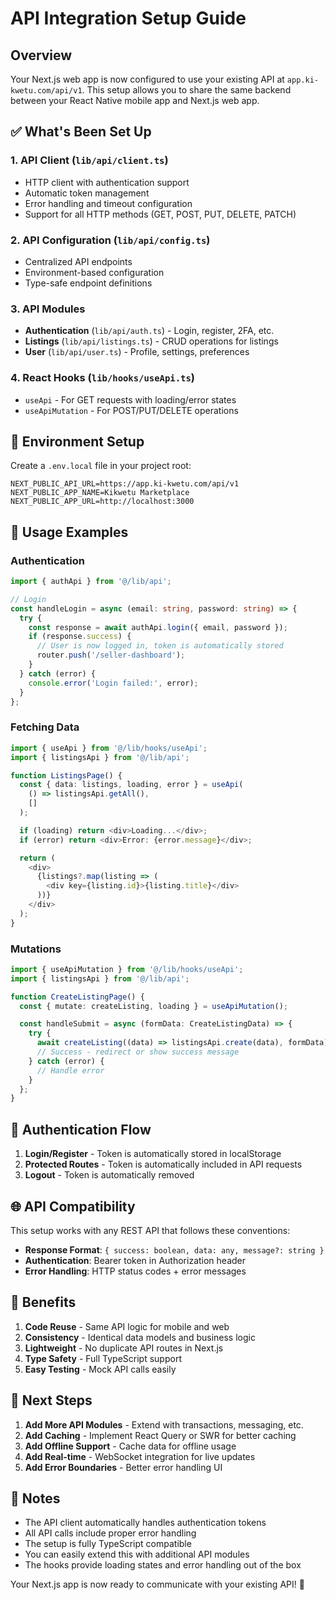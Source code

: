 # API Integration Setup Guide

## Overview

Your Next.js web app is now configured to use your existing API at `app.ki-kwetu.com/api/v1`. This setup allows you to share the same backend between your React Native mobile app and Next.js web app.

## ✅ What's Been Set Up

### 1. API Client (`lib/api/client.ts`)
- HTTP client with authentication support
- Automatic token management
- Error handling and timeout configuration
- Support for all HTTP methods (GET, POST, PUT, DELETE, PATCH)

### 2. API Configuration (`lib/api/config.ts`)
- Centralized API endpoints
- Environment-based configuration
- Type-safe endpoint definitions

### 3. API Modules
- **Authentication** (`lib/api/auth.ts`) - Login, register, 2FA, etc.
- **Listings** (`lib/api/listings.ts`) - CRUD operations for listings
- **User** (`lib/api/user.ts`) - Profile, settings, preferences

### 4. React Hooks (`lib/hooks/useApi.ts`)
- `useApi` - For GET requests with loading/error states
- `useApiMutation` - For POST/PUT/DELETE operations

## 🔧 Environment Setup

Create a `.env.local` file in your project root:

```env
NEXT_PUBLIC_API_URL=https://app.ki-kwetu.com/api/v1
NEXT_PUBLIC_APP_NAME=Kikwetu Marketplace
NEXT_PUBLIC_APP_URL=http://localhost:3000
```

## 📱 Usage Examples

### Authentication
```typescript
import { authApi } from '@/lib/api';

// Login
const handleLogin = async (email: string, password: string) => {
  try {
    const response = await authApi.login({ email, password });
    if (response.success) {
      // User is now logged in, token is automatically stored
      router.push('/seller-dashboard');
    }
  } catch (error) {
    console.error('Login failed:', error);
  }
};
```

### Fetching Data
```typescript
import { useApi } from '@/lib/hooks/useApi';
import { listingsApi } from '@/lib/api';

function ListingsPage() {
  const { data: listings, loading, error } = useApi(
    () => listingsApi.getAll(),
    []
  );

  if (loading) return <div>Loading...</div>;
  if (error) return <div>Error: {error.message}</div>;

  return (
    <div>
      {listings?.map(listing => (
        <div key={listing.id}>{listing.title}</div>
      ))}
    </div>
  );
}
```

### Mutations
```typescript
import { useApiMutation } from '@/lib/hooks/useApi';
import { listingsApi } from '@/lib/api';

function CreateListingPage() {
  const { mutate: createListing, loading } = useApiMutation();

  const handleSubmit = async (formData: CreateListingData) => {
    try {
      await createListing((data) => listingsApi.create(data), formData);
      // Success - redirect or show success message
    } catch (error) {
      // Handle error
    }
  };
}
```

## 🔐 Authentication Flow

1. **Login/Register** - Token is automatically stored in localStorage
2. **Protected Routes** - Token is automatically included in API requests
3. **Logout** - Token is automatically removed

## 🌐 API Compatibility

This setup works with any REST API that follows these conventions:

- **Response Format**: `{ success: boolean, data: any, message?: string }`
- **Authentication**: Bearer token in Authorization header
- **Error Handling**: HTTP status codes + error messages

## 🚀 Benefits

1. **Code Reuse** - Same API logic for mobile and web
2. **Consistency** - Identical data models and business logic
3. **Lightweight** - No duplicate API routes in Next.js
4. **Type Safety** - Full TypeScript support
5. **Easy Testing** - Mock API calls easily

## 🔄 Next Steps

1. **Add More API Modules** - Extend with transactions, messaging, etc.
2. **Add Caching** - Implement React Query or SWR for better caching
3. **Add Offline Support** - Cache data for offline usage
4. **Add Real-time** - WebSocket integration for live updates
5. **Add Error Boundaries** - Better error handling UI

## 📝 Notes

- The API client automatically handles authentication tokens
- All API calls include proper error handling
- The setup is fully TypeScript compatible
- You can easily extend this with additional API modules
- The hooks provide loading states and error handling out of the box

Your Next.js app is now ready to communicate with your existing API! 🎉
